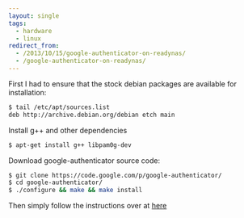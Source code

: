 ```yaml
---
layout: single
tags:
  - hardware
  - linux
redirect_from:
  - /2013/10/15/google-authenticator-on-readynas/
  - /google-authenticator-on-readynas/
---
```

First I had to ensure that the stock debian packages are available for installation:

```bash
$ tail /etc/apt/sources.list
deb http://archive.debian.org/debian etch main
```
Install g++ and other dependencies

```bash
$ apt-get install g++ libpam0g-dev
```
Download google-authenticator source code:

```bash
$ git clone https://code.google.com/p/google-authenticator/
$ cd google-authenticator/
$ ./configure && make && make install
```
Then simply follow the instructions over at [here](http://www.linux.org/threads/google-authenticator-for-ssh.4590/)
